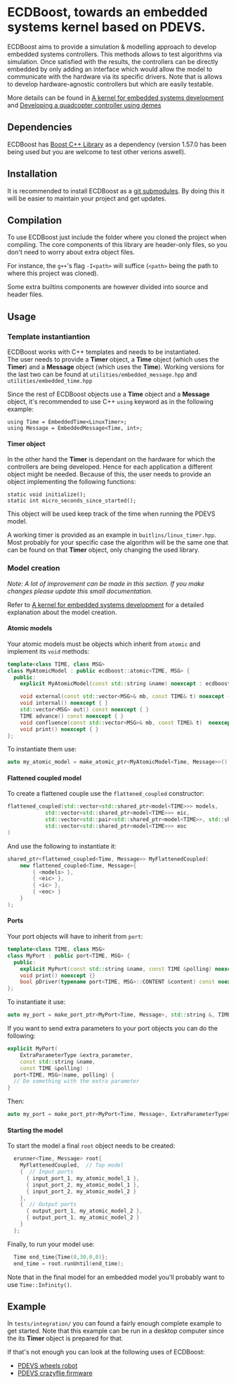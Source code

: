 # ECDBoost, towards an embedded systems kernel based on PDEVS.

ECDBoost aims to provide a simulation & modelling approach to develop embedded systems
controllers.
This methods allows to test algorithms via simulation.
Once satisfied with the results, the controllers can be directly embedded by only adding an
interface which would allow the model to communicate with the hardware via its specific drivers.
Note that is allows to develop hardware-agnostic controllers but which are easily testable.

More details can be found in
[A kernel for embedded systems development](docs/a_kernel_for_embedded_systems_development.pdf)
and
[Developing a quadcopter controller using demes](docs/developing_a_quadcopter_controller_using_demes.pdf)

## Dependencies

ECDBoost has [Boost C++ Library](http://www.boost.org/) as a dependency (version 1.57.0 has been
being used but you are welcome to test other verions aswell).

## Installation

It is recommended to install ECDBoost as a
[git submodules](https://gist.github.com/gitaarik/8735255).
By doing this it will be easier to maintain your project and get updates.

## Compilation

To use ECDBoost just include the folder where you cloned the project when compiling.
The core components of this library are header-only files, so you don't need to worry about extra
object files.

For instance, the `g++`'s flag `-I<path>` will suffice (`<path>` being the path to where this
project was cloned).

Some extra builtins components are however divided into source and header files.

## Usage

### Template instantiantion

ECDBoost works with C++ templates and needs to be instantiated.  
The user needs to provide a **Timer** object, a **Time** object (which uses the **Timer**) and a
**Message** object (which uses the **Time**).
Working versions for the last two can be found at `utilities/embedded_message.hpp` and
`utilities/embedded_time.hpp`

Since the rest of ECDBoost objects use a **Time** object and a **Message** object, it's recommended
to use
C++ `using` keyword as in the following example:
```
using Time = EmbeddedTime<LinuxTimer>;
using Message = EmbeddedMessage<Time, int>;
```

#### Timer object

In the other hand the **Timer** is dependant on the hardware for which the controllers are being
developed.
Hence for each application a different object might be needed.
Because of this, the user needs to provide an object implementing the following functions:

```
static void initialize();
static int micro_seconds_since_started();
```
This object will be used keep track of the time when running the PDEVS model.

A working timer is provided as an example in `buitlins/linux_timer.hpp`.
Most probably for your specific case the algorithm will be the same one that can be found on that 
**Timer** object, only changing the used library.

### Model creation

*Note: A lot of improvement can be made in this section.
If you make changes please update this small documentation.*

Refer to 
[A kernel for embedded systems development](docs/a_kernel_for_embedded_systems_development.pdf)
for a detailed explanation about the model creation.

#### Atomic models

Your atomic models must be objects which inherit from `atomic` and implement its `void` methods:  
```cpp
template<class TIME, class MSG>
class MyAtomicModel : public ecdboost::atomic<TIME, MSG> {
  public:
    explicit MyAtomicModel(const std::string &name) noexcept : ecdboost::atomic<TIME, MSG>(name) { }

    void external(const std::vector<MSG>& mb, const TIME& t) noexcept { }
    void internal() noexcept { }
    std::vector<MSG> out() const noexcept { }
    TIME advance() const noexcept { }
    void confluence(const std::vector<MSG>& mb, const TIME& t)  noexcept  { }
    void print() noexcept { }
};
```

To instantiate them use:  
```cpp
auto my_atomic_model = make_atomic_ptr<MyAtomicModel<Time, Message>>();
```

#### Flattened coupled model

To create a flattened couple use the `flattened_coupled` constructor:  
```cpp
flattened_coupled(std::vector<std::shared_ptr<model<TIME>>> models,
            std::vector<std::shared_ptr<model<TIME>>> eic,
            std::vector<std::pair<std::shared_ptr<model<TIME>>, std::shared_ptr<model<TIME>>>> ic,
            std::vector<std::shared_ptr<model<TIME>>> eoc
)
```

And use the following to instantiate it:  
```cpp
shared_ptr<flattened_coupled<Time, Message>> MyFlattenedCoupled(
    new flattened_coupled<Time, Message>{
        { <models> },
        { <eic> },
        { <ic> },
        { <eoc> }
    } 
);
```

#### Ports

Your port objects will have to inherit from `port`:
```cpp
template<class TIME, class MSG>
class MyPort : public port<TIME, MSG> {
  public:
    explicit MyPort(const std::string &name, const TIME &polling) noexcept : port<TIME, MSG>(name, polling) { }
    void print() noexcept {}
    bool pDriver(typename port<TIME, MSG>::CONTENT &content) const noexcept { }
};
```

To instantiate it use:  
```cpp
auto my_port = make_port_ptr<MyPort<Time, Message>, std::string &, TIME&>(<name>, <polling_time>);
```

If you want to send extra parameters to your port objects you can do the following:
```cpp
explicit MyPort(
    ExtraParameterType &extra_parameter,
    const std::string &name,
    const TIME &polling) :
  port<TIME, MSG>(name, polling) {
  // Do something with the extra parameter
}
```

Then:  
```cpp
auto my_port = make_port_ptr<MyPort<Time, Message>, ExtraParameterType&, std::string &, TIME&>(<extra_parameter>, <name>, <polling_time>);
```

#### Starting the model

To start the model a final `root` object needs to be created:
```cpp
  erunner<Time, Message> root{
    MyFlattenedCoupled,  // Top model
    {  // Input ports
      { input_port_1, my_atomic_model_1 },
      { input_port_2, my_atomic_model_1 },
      { input_port_2, my_atomic_model_2 }
    },
    {  // Output ports
      { output_port_1, my_atomic_model_2 },
      { output_port_1, my_atomic_model_2 }
    }
  };
```

Finally, to run your model use:  
```cpp
  Time end_time{Time(0,30,0,0)};
  end_time = root.runUntil(end_time);
```
Note that in the final model for an embedded model you'll probably want to use `Time::Infinity()`.

## Example

In `tests/integration/` you can found a fairly enough complete example to get started.
Note that this example can be run in a desktop computer since the its **Timer** object is prepared
for that.

If that's not enough you can look at the following uses of ECDBoost:
 - [PDEVS wheels robot](https://github.com/SimulationEverywhere/PDEVS-wheels-robot)
 - [PDEVS crazyflie firmware](https://github.com/SimulationEverywhere/PDEVS-crazyflie-firmware)

